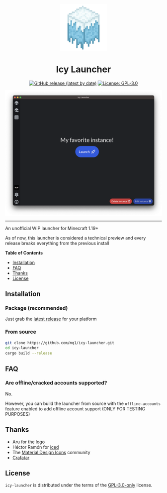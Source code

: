 <br>

<p align="center">
<img src="assets/icy-launcher.png" alt="Icy Launcher Logo" height="150">
</p>

<h1 align="center">Icy Launcher</h1>

<p align="center">
<a href="https://github.com/mq1/icy-launcher/releases/latest"><img alt="GitHub release (latest by date)" src="https://img.shields.io/github/v/release/mq1/icy-launcher"></a>
<a href="https://github.com/mq1/icy-launcher/blob/main/LICENSE"><img alt="License: GPL-3.0" src="https://img.shields.io/github/license/mq1/icy-launcher"></a>
</p>

<img alt="screenshot" src="screenshot.png">

-----

An unofficial WIP launcher for Minecraft 1.19+

As of now, this launcher is considered a technical preview and every release breaks everything from the previous install

**Table of Contents**

- [Installation](#installation)
- [FAQ](#faq)
- [Thanks](#thanks)
- [License](#license)

## Installation

### Package (recommended)

Just grab the [latest release](https://github.com/mq1/icy-launcher/releases/latest) for your platform

### From source

```sh
git clone https://github.com/mq1/icy-launcher.git
cd icy-launcher
cargo build --release
```

## FAQ

### Are offline/cracked accounts supported?

No.

However, you can build the launcher from source with the `offline-accounts` feature enabled to add offline account support (ONLY FOR TESTING PURPOSES)

## Thanks

- Aru for the logo
- Héctor Ramón for [iced](https://github.com/iced-rs/iced)
- The [Material Design Icons](https://github.com/Templarian/MaterialDesign) community
- [Crafatar](https://crafatar.com/)

## License

`icy-launcher` is distributed under the terms of the [GPL-3.0-only](https://spdx.org/licenses/GPL-3.0-only.html) license.
